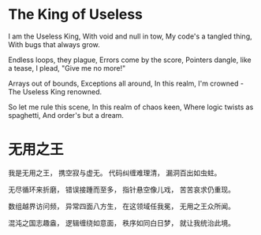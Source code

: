 # The King of Useless

I am the Useless King,
With void and null in tow,
My code's a tangled thing,
With bugs that always grow.

Endless loops, they plague,
Errors come by the score,
Pointers dangle, like a tease,
I plead, "Give me no more!"

Arrays out of bounds,
Exceptions all around,
In this realm, I'm crowned - 
The Useless King renowned.

So let me rule this scene,
In this realm of chaos keen,
Where logic twists as spaghetti,
And order's but a dream.

# 无用之王

我是无用之王，
携空寂与虚无。
代码纠缠难理清，
漏洞百出如虫蛀。

无尽循环来折磨，
错误接踵而至多，
指针悬空像儿戏，
苦苦哀求仍重现。

数组越界访问频，
异常四面八方生，
在这领域任我冕，
无用之王众所闻。

混沌之国志趣盎，
逻辑缠绕如意面，
秩序如同白日梦，
就让我统治此境。
